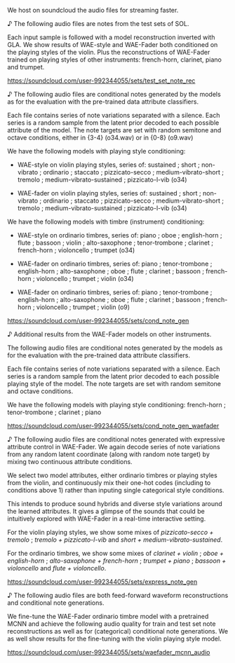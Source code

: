 We host on soundcloud the audio files for streaming faster.

♪ The following audio files are notes from the test sets of SOL.

Each input sample is followed with a model reconstruction inverted with GLA. We show results of WAE-style and WAE-Fader both conditioned on the playing styles of the violin. Plus the reconstructions of WAE-Fader trained on playing styles of other instruments: french-horn, clarinet, piano and trumpet.

https://soundcloud.com/user-992344055/sets/test_set_note_rec

♪ The following audio files are conditional notes generated by the models as for the evaluation with the pre-trained data attribute classifiers.

Each file contains series of note variations separated with a silence. Each series is a random sample from the latent prior decoded to each possible attribute of the model. The note targets are set with random semitone and octave conditions, either in {3-4} (o34.wav) or in {0-8} (o9.wav)

We have the following models with playing style conditioning:

+ WAE-style on violin playing styles, series of: sustained ; short ; non-vibrato ; ordinario ; staccato ; pizzicato-secco ; medium-vibrato-short ; tremolo ; medium-vibrato-sustained ; pizzicato-l-vib (o34)

+ WAE-fader on violin playing styles, series of: sustained ; short ; non-vibrato ; ordinario ; staccato ; pizzicato-secco ; medium-vibrato-short ; tremolo ; medium-vibrato-sustained ; pizzicato-l-vib (o34)

We have the following models with timbre (instrument) conditioning:

+ WAE-style on ordinario timbres, series of: piano ; oboe ; english-horn ; flute ; bassoon ; violin ; alto-saxophone ; tenor-trombone ; clarinet ; french-horn ; violoncello ; trumpet (o34)

+ WAE-fader on ordinario timbres, series of: piano ; tenor-trombone ; english-horn ; alto-saxophone ;  oboe ; flute ; clarinet ; bassoon ; french-horn ; violoncello ; trumpet ; violin (o34)

+ WAE-fader on ordinario timbres, series of: piano ; tenor-trombone ; english-horn ; alto-saxophone ;  oboe ; flute ; clarinet ; bassoon ; french-horn ; violoncello ; trumpet ; violin (o9)

https://soundcloud.com/user-992344055/sets/cond_note_gen

♪ Additional results from the WAE-Fader models on other instruments.

The following audio files are conditional notes generated by the models as for the evaluation with the pre-trained data attribute classifiers.

Each file contains series of note variations separated with a silence. Each series is a random sample from the latent prior decoded to each possible playing style of the model. The note targets are set with random semitone and octave conditions.

We have the following models with playing style conditioning: french-horn ; tenor-trombone ; clarinet ; piano

https://soundcloud.com/user-992344055/sets/cond_note_gen_waefader

♪ The following audio files are conditional notes generated with expressive attribute control in WAE-Fader. We again decode series of note variations from any random latent coordinate (along with random note target) by mixing two continuous attribute conditions.

We select two model attributes, either ordinario timbres or playing styles from the violin, and continuously mix their one-hot codes (including to conditions above 1) rather than inputing single categorical style conditions.

This intends to produce sound hybrids and diverse style variations around the learned attributes. It gives a glimpse of the sounds that could be intuitively explored with WAE-Fader in a real-time interactive setting.

For the violin playing styles, we show some mixes of *pizzicato-secco + tremolo* ; *tremolo + pizzicato-l-vib* and *short + medium-vibrato-sustained*.

For the ordinario timbres, we show some mixes of *clarinet + violin* ; *oboe + english-horn* ; *alto-saxophone + french-horn* ; *trumpet + piano* ; *bassoon + violoncello* and *flute + violoncello*.


https://soundcloud.com/user-992344055/sets/express_note_gen


♪ The following audio files are both feed-forward waveform reconstructions and conditional note generations.

We fine-tune the WAE-Fader ordinario timbre model with a pretrained MCNN and achieve the following audio quality for train and test set note reconstructions as well as for (categorical) conditional note generations. We as well show results for the fine-tuning with the violin playing style model.

https://soundcloud.com/user-992344055/sets/waefader_mcnn_audio
